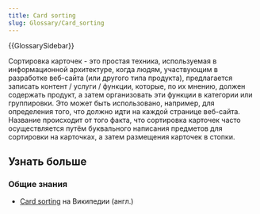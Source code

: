 ```yaml
---
title: Card sorting
slug: Glossary/Card_sorting
---
```


{{GlossarySidebar}}

Сортировка карточек - это простая техника, используемая в информационной архитектуре, когда людям, участвующим в разработке веб-сайта (или другого типа продукта), предлагается записать контент / услуги / функции, которые, по их мнению, должен содержать продукт, а затем организовать эти функции в категории или группировки. Это может быть использовано, например, для определения того, что должно идти на каждой странице веб-сайта. Название происходит от того факта, что сортировка карточек часто осуществляется путём буквального написания предметов для сортировки на карточках, а затем размещения карточек в стопки.

## Узнать больше

### Общие знания

- [Card sorting](https://en.wikipedia.org/wiki/Card_sorting) на Википедии (англ.)
